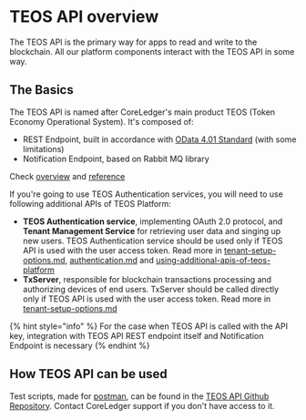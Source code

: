 # TEOS API overview

The TEOS API is the primary way for apps to read and write to the blockchain. All our platform components interact with the TEOS API in some way.

## The Basics

The TEOS API is named after CoreLedger's main product TEOS (Token Economy Operational System). It's composed of:

* REST Endpoint, built in accordance with [OData 4.01 Standard](https://docs.oasis-open.org/odata/odata/v4.01/odata-v4.01-part1-protocol.html) (with some limitations)
* Notification Endpoint, based on Rabbit MQ library

Check [overview](../overview/ "mention") and [reference](../reference/ "mention")

If you're going to use TEOS Authentication services, you will need to use following additional APIs of TEOS Platform:

* **TEOS Authentication service**, implementing OAuth 2.0 protocol, and **Tenant Management Service** for retrieving user data and singing up new users. TEOS Authentication service should be used only if TEOS API is used with the user access token. Read more in [tenant-setup-options.md](architecture-note/tenant-setup-options.md "mention"), [authentication.md](authentication.md "mention") and [using-additional-apis-of-teos-platform](../using-additional-apis-of-teos-platform/ "mention")
* **TxServer**, responsible for blockchain transactions processing and authorizing devices of end users. TxServer should be called directly only if TEOS API is used with the user access token. Read more in [tenant-setup-options.md](architecture-note/tenant-setup-options.md "mention")

{% hint style="info" %}
For the case when TEOS API is called with the API key, integration with TEOS API REST endpoint itself and Notification Endpoint is necessary
{% endhint %}

## How TEOS API can be used

Test scripts, made for [postman](https://www.postman.com), can be found in the [TEOS API Github Repository](https://github.com/CoreLedger-TEOS/API). Contact CoreLedger support if you don't have access to it.
